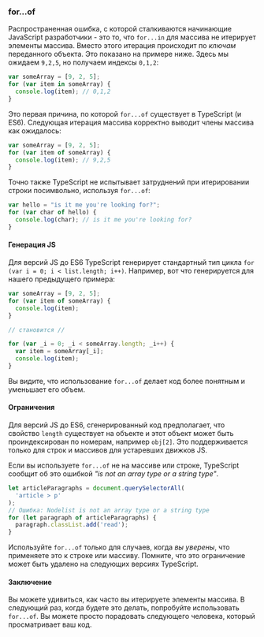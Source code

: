 ### for...of

Распространенная ошибка, с которой сталкиваются начинающие JavaScript разработчики - это то, что `for...in` для массива не итерирует элементы массива. Вместо этого итерация происходит по _ключам_ переданного объекта. Это показано на примере ниже. Здесь мы ожидаем `9,2,5`, но получаем индексы `0,1,2`:

```ts
var someArray = [9, 2, 5];
for (var item in someArray) {
  console.log(item); // 0,1,2
}
```

Это первая причина, по которой `for...of` существует в TypeScript (и ES6). Следующая итерация массива корректно выводит члены массива как ожидалось:

```ts
var someArray = [9, 2, 5];
for (var item of someArray) {
  console.log(item); // 9,2,5
}
```

Точно также TypeScript не испытывает затруднений при итерировании строки посимвольно, используя `for...of`:

```ts
var hello = "is it me you're looking for?";
for (var char of hello) {
  console.log(char); // is it me you're looking for?
}
```

#### Генерация JS

Для версий JS до ES6 TypeScript генерирует стандартный тип цикла `for (var i = 0; i < list.length; i++)`. Например, вот что генерируется для нашего предыдущего примера:

```ts
var someArray = [9, 2, 5];
for (var item of someArray) {
  console.log(item);
}

// становится //

for (var _i = 0; _i < someArray.length; _i++) {
  var item = someArray[_i];
  console.log(item);
}
```

Вы видите, что использование `for...of` делает код более понятным и уменьшает его объем.

#### Ограничения

Для версий JS до ES6, сгенерированный код предполагает, что свойство `length` существует на объекте и этот объект может быть проиндексирован по номерам, например `obj[2]`. Это поддерживается только для строк и массивов для устаревших движков JS.

Если вы используете `for...of` не на массиве или строке, TypeScript сообщит об это ошибкой _"is not an array type or a string type"_.

```ts
let articleParagraphs = document.querySelectorAll(
  'article > p'
);
// Ошибка: Nodelist is not an array type or a string type
for (let paragraph of articleParagraphs) {
  paragraph.classList.add('read');
}
```

Используйте `for...of` только для случаев, когда _вы уверены_, что применяете это к строке или массиву. Помните, что это ограничение может быть удалено на следующих версиях TypeScript.

#### Заключение

Вы можете удивиться, как часто вы итерируете элементы массива. В следующий раз, когда будете это делать, попробуйте использовать `for...of`. Вы можете просто порадовать следующего человека, который просматривает ваш код.
